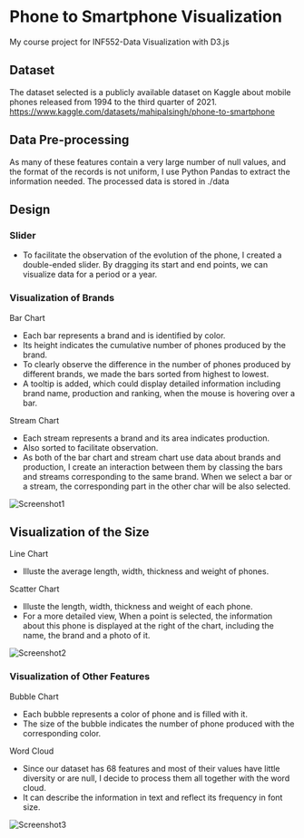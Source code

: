# Phone to Smartphone Visualization
My course project for INF552-Data Visualization with D3.js

## Dataset
The dataset selected is a publicly available dataset on Kaggle about mobile phones
released from 1994 to the third quarter of 2021. https://www.kaggle.com/datasets/mahipalsingh/phone-to-smartphone

## Data Pre-processing
As many of these features contain a very large number of null values, and the format of the records is not uniform, I use Python Pandas to extract the information needed. The processed data is stored in ./data

## Design

### Slider
- To facilitate the observation of the evolution of the phone, I created a double-ended slider. By dragging its start and end points, we can visualize data for a period or a year.

### Visualization of Brands
Bar Chart
- Each bar represents a brand and is identified by color. 
- Its height indicates the cumulative number of phones produced by the brand. 
- To clearly observe the difference in the number of phones produced by different brands, we made the bars sorted from highest to lowest. 
- A tooltip is added, which could display detailed information including brand name, production and ranking, when the mouse is hovering over a bar.

Stream Chart
- Each stream represents a brand and its area indicates production. 
- Also sorted to facilitate observation.
- As both of the bar chart and stream chart use data about brands and production, I create an interaction between them by classing the bars and streams corresponding to the same brand. When we select a bar or a stream, the corresponding part in the other char will be also selected.

![Screenshot1](https://user-images.githubusercontent.com/64955334/220603338-64db2d72-24e0-4240-ac78-4d468b486e59.jpg)

## Visualization of the Size
Line Chart
- Illuste the average length, width, thickness and weight of phones.

Scatter Chart
- Illuste the length, width, thickness and weight of each phone.
- For a more detailed view, When a point is selected, the information about this phone is displayed at the right of the chart, including the name, the brand and a photo of it.

![Screenshot2](https://user-images.githubusercontent.com/64955334/220603359-d2686323-3347-4578-89a5-2991e9871d62.jpg)

### Visualization of Other Features
Bubble Chart
-  Each bubble represents a color of phone and is filled with it. 
-  The size of the bubble indicates the number of phone produced with the corresponding color.

Word Cloud
- Since our dataset has 68 features and most of their values have little diversity or are null, I decide to process them all together with the word cloud.
- It can describe the information in text and reflect its frequency in font size.

![Screenshot3](https://user-images.githubusercontent.com/64955334/220603381-b0c6d7db-3eb4-48c8-8238-f8347b6e8c7b.jpg)
